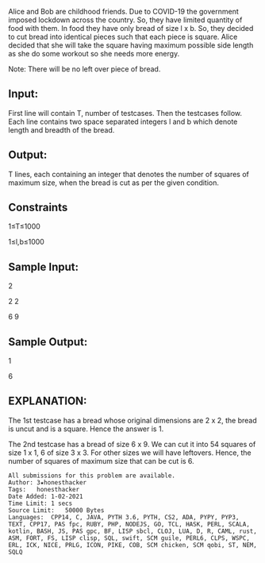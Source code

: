 Alice and Bob are childhood friends. Due to COVID-19 the government imposed lockdown across the country. So, they have limited quantity of food with them. In food they have only bread of size l x b. So, they decided to cut bread into identical pieces such that each piece is square. Alice decided that she will take the square having maximum possible side length as she do some workout so she needs more energy.

Note: There will be no left over piece of bread.

## Input:
First line will contain T, number of testcases. Then the testcases follow.
Each line contains two space separated integers l and b which denote length and breadth of the bread.
## Output:
T lines, each containing an integer that denotes the number of squares of maximum size, when the bread is cut as per the given condition.

## Constraints
1≤T≤1000

1≤l,b≤1000
## Sample Input:
2

2 2

6 9
## Sample Output:
1

6
## EXPLANATION:
The 1st testcase has a bread whose original dimensions are 2 x 2, the bread is uncut and is a square. Hence the answer is 1.

The 2nd testcase has a bread of size 6 x 9. We can cut it into 54 squares of size 1 x 1, 6 of size 3 x 3. For other sizes we will have leftovers. Hence, the number of squares of maximum size that can be cut is 6.
```
All submissions for this problem are available.
Author:	3★honesthacker
Tags:	honesthacker
Date Added:	1-02-2021
Time Limit:	1 secs
Source Limit:	50000 Bytes
Languages:	CPP14, C, JAVA, PYTH 3.6, PYTH, CS2, ADA, PYPY, PYP3, TEXT, CPP17, PAS fpc, RUBY, PHP, NODEJS, GO, TCL, HASK, PERL, SCALA, kotlin, BASH, JS, PAS gpc, BF, LISP sbcl, CLOJ, LUA, D, R, CAML, rust, ASM, FORT, FS, LISP clisp, SQL, swift, SCM guile, PERL6, CLPS, WSPC, ERL, ICK, NICE, PRLG, ICON, PIKE, COB, SCM chicken, SCM qobi, ST, NEM, SQLQ
```
